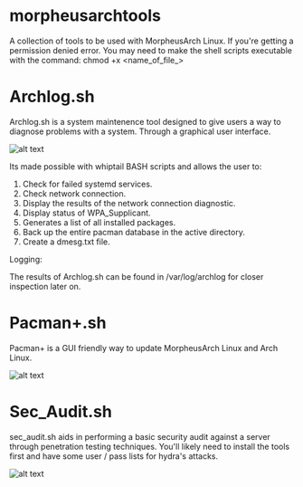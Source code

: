 # morpheusarchtools
A collection of tools to be used with MorpheusArch Linux. If you're getting a permission denied error. You may need to make the shell scripts executable with the command:
chmod +x <name_of_file_>

# Archlog.sh

Archlog.sh is a system maintenence tool designed to give users a way to diagnose problems with a system. Through a graphical user interface.

![alt text](https://i.imgur.com/dY3PgTu.png)

Its made possible with whiptail BASH scripts and allows the user to:

1) Check for failed systemd services.
2) Check network connection.
3) Display the results of the network connection diagnostic.
4) Display status of WPA_Supplicant.
5) Generates a list of all installed packages.
6) Back up the entire pacman database in the active directory.
7) Create a dmesg.txt file.

Logging:

The results of Archlog.sh can be found in /var/log/archlog for closer inspection later on.

# Pacman+.sh

Pacman+ is a GUI friendly way to update MorpheusArch Linux and Arch Linux. 

![alt text](https://i.imgur.com/e9BuoZ4.png)

# Sec_Audit.sh

sec_audit.sh aids in performing a basic security audit against a server through penetration testing techniques. You'll likely need to install the tools first and have some user / pass lists for hydra's attacks.

![alt text](https://i.imgur.com/QxCDQNu.png)

